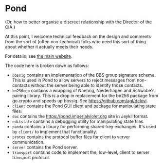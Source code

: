 Pond
====

(Or, how to better organise a discreet relationship with the Director of the CIA.)

At this point, I welcome technical feedback on the design and comments from the sort of (often non-technical) folks who need this sort of thing about whether it actually meets their needs.

For details, see [the main website](https://pond.imperialviolet.org).

The code here is broken down as follows:

 - `bbssig` contains an implementation of the BBS group signature scheme. This is used in Pond to allow servers to reject messages from non-contacts without the server being able to identify those contacts.
 - `bn256cgo` contains a wrapping of Naehrig, Niederhagen and Schwabe's pairing library. This is a drop in replacement for the bn256 package from go.crypto and speeds up bbssig. See https://github.com/agl/dclxvi.
 - `client` contains the Pond GUI client and package for manipulating state files.
 - `doc` contains the https://pond.imperialviolet.org site in Jeykll format.
 - `editstate` contains a debugging utility for manipulating state files.
 - `panda` contains a library for performing shared-key exchanges. It's used by `client/` to implement that functionality.
 - `protos` contains the protocol buffer files for client to server communication.
 - `server` contains the Pond server.
 - `transport` contains code to implement the, low-level, client to server transport protocol.
